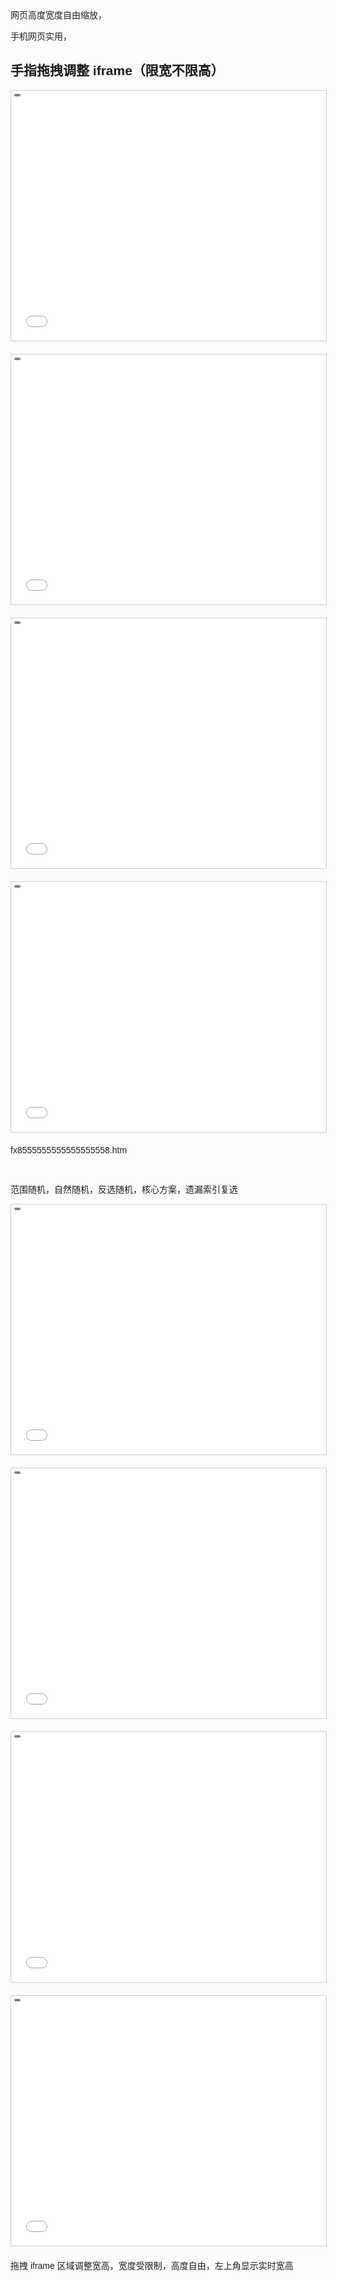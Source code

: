 网页高度宽度自由缩放，

手机网页实用，




<!DOCTYPE html>
<html lang="zh-CN">
<head>
<meta charset="UTF-8">
<meta name="viewport" content="width=device-width, initial-scale=1.0">
<title>手指拖拽调整 iframe 大小（限宽不限高）中意码遗漏索引复选，核心方案，遗漏索引复选</title>
<style>
  body { font-family: Arial, sans-serif; padding: 20px; overscroll-behavior: none; }
  .iframeContainer {
    position: relative;
    width: 100%;
    max-width: 800px; /* 最大宽度限制 */
    height: 400px;
    border: 1px solid #ccc;
    overflow: hidden;
    touch-action: none;
    margin-bottom: 20px;
  }
  iframe {
    width: 100%;
    height: 100%;
    border: none;
    display: block;
  }
  .sizeDisplay {
    position: absolute;
    top: 5px;
    left: 5px;
    background: rgba(0,0,0,0.5);
    color: #fff;
    padding: 2px 5px;
    font-size: 12px;
    border-radius: 3px;
    z-index: 10;
  }
</style>
</head>
<body>

<h2>手指拖拽调整 iframe（限宽不限高）</h2>

<div class="iframeContainer">
  <div class="sizeDisplay"></div>
  <iframe src="gpt9999999999999.php"></iframe>
</div>

<div class="iframeContainer">
  <div class="sizeDisplay"></div>
  <iframe src="dui333333333333333333.php"></iframe>
</div>



<div class="iframeContainer">
  <div class="sizeDisplay"></div>
  <iframe src="dui333333333333333333.php"></iframe>
</div>




<div class="iframeContainer">
  <div class="sizeDisplay"></div>
  <iframe src="5666666666666666.php"></iframe>
</div>



fx8555555555555555558.htm

<div><br>

范围随机，自然随机，反选随机，核心方案，遗漏索引复选



<div class="iframeContainer">
  <div class="sizeDisplay"></div>
  <iframe src="fx8555555555555555558.htm"></iframe>
</div>






<div class="iframeContainer">
  <div class="sizeDisplay"></div>
  <iframe src="2888888888888888888888.htm"></iframe>
</div>

<div class="iframeContainer">
  <div class="sizeDisplay"></div>
  <iframe src="yllllllllllllll9999999999999999ylllllllllllllllllll.php"></iframe>
</div>




<div class="iframeContainer">
  <div class="sizeDisplay"></div>
  <iframe src="2yyy2yyy2yyllllllllll2222llllll.php"></iframe>
</div>







<script>
const MIN_WIDTH = 100;   // 最小宽度
const MAX_WIDTH = 800;   // 最大宽度

const containers = document.querySelectorAll('.iframeContainer');

containers.forEach(container => {
    const display = container.querySelector('.sizeDisplay');
    let startX, startY, startWidth, startHeight;

    function updateDisplay() {
        display.textContent = `${container.offsetWidth}px × ${container.offsetHeight}px`;
    }

    updateDisplay();

    container.addEventListener('touchstart', function(e) {
        e.stopPropagation();
        e.preventDefault();
        const touch = e.touches[0];
        startX = touch.clientX;
        startY = touch.clientY;
        startWidth = container.offsetWidth;
        startHeight = container.offsetHeight;
    }, { passive: false });

    container.addEventListener('touchmove', function(e) {
        e.stopPropagation();
        e.preventDefault();
        const touch = e.touches[0];
        let dx = touch.clientX - startX;
        let dy = touch.clientY - startY;

        // 宽度限制
        let newWidth = startWidth + dx;
        if (newWidth < MIN_WIDTH) newWidth = MIN_WIDTH;
        if (newWidth > MAX_WIDTH) newWidth = MAX_WIDTH;

        // 高度不限
        let newHeight = startHeight + dy;

        container.style.width = newWidth + 'px';
        container.style.height = newHeight + 'px';
        updateDisplay();
    }, { passive: false });
});
</script>

<p>拖拽 iframe 区域调整宽高，宽度受限制，高度自由，左上角显示实时宽高</p>

</body>
</html>










